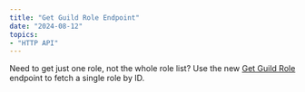 ```yaml
---
title: "Get Guild Role Endpoint"
date: "2024-08-12"
topics:
- "HTTP API"
---
```


Need to get just one role, not the whole role list? Use the new [Get Guild Role](#DOCS_RESOURCES_GUILD/get-guild-role) endpoint to fetch a single role by ID.
